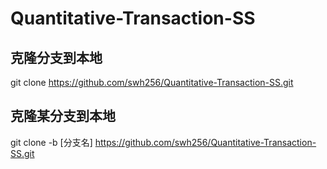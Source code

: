 # Quantitative-Transaction-SS

## 克隆分支到本地
git clone https://github.com/swh256/Quantitative-Transaction-SS.git

## 克隆某分支到本地
git clone -b [分支名] https://github.com/swh256/Quantitative-Transaction-SS.git
